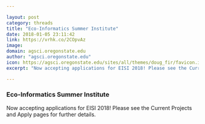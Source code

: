 ```yaml
---

layout: post
category: threads
title: "Eco-Informatics Summer Institute"
date: 2018-01-05 23:11:42
link: https://vrhk.co/2COpvAz
image: 
domain: agsci.oregonstate.edu
author: "agsci.oregonstate.edu"
icon: https://agsci.oregonstate.edu/sites/all/themes/doug_fir/favicon.ico
excerpt: "Now accepting applications for EISI 2018! Please see the Current Projects and Apply pages for further details. "

---
```


### Eco-Informatics Summer Institute

Now accepting applications for EISI 2018! Please see the Current Projects and Apply pages for further details. 